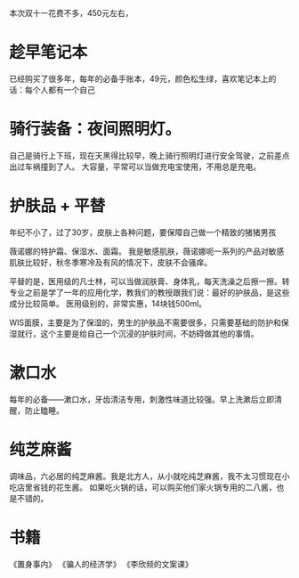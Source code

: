 本次双十一花费不多，450元左右，

# 趁早笔记本

已经购买了很多年，每年的必备手账本，49元，颜色松生绿，喜欢笔记本上的话：每个人都有一个自己

# 骑行装备：夜间照明灯。

自己是骑行上下班，现在天黑得比较早，晚上骑行照明灯进行安全驾驶，之前差点出过车祸撞到了人。
大容量，平常可以当做充电宝使用，不用总是充电。

# 护肤品 + 平替

年纪不小了，过了30岁，皮肤上各种问题，要保障自己做一个精致的猪猪男孩

薇诺娜的特护霜、保湿水、面霜。
我是敏感肌肤，薇诺娜呃一系列的产品对敏感肌肤比较好，秋冬季寒冷及有风的情况下，皮肤不会骚痒。

平替的是，医用级的凡士林，可以当做润肤膏、身体乳，每天洗澡之后擦一擦。转专业之前是学了一年的应用化学，教我们的教授跟我们说：最好的护肤品，是这些成分比较简单。
医用级别的，非常实惠，14块钱500ml。


WIS面膜，主要是为了保湿的，男生的护肤品不需要很多，只需要基础的防护和保湿就行，这个主要是给自己一个沉浸的护肤时间，不妨碍做其他的事情。

# 漱口水
每年的必备——漱口水，牙齿清洁专用，刺激性味道比较强。早上洗漱后立即清醒，防止瞌睡。

# 纯芝麻酱
调味品，六必居的纯芝麻酱。我是北方人，从小就吃纯芝麻酱，我不太习惯现在小吃店里省钱的花生酱。
如果吃火锅的话，可以购买他们家火锅专用的二八酱，也是不错的。


# 书籍
《置身事内》
《骗人的经济学》
《李欣频的文案课》
